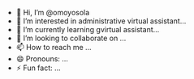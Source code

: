 - 👋 Hi, I’m @omoyosola
- 👀 I’m interested in administrative virtual assistant...
- 🌱 I’m currently learning gvirtual assistant...
- 💞️ I’m looking to collaborate on ...
- 📫 How to reach me ...
- 😄 Pronouns: ...
- ⚡ Fun fact: ...

<!---
omoyosola/omoyosola is a ✨ special ✨ repository because its `README.md` (this file) appears on your GitHub profile.
You can click the Preview link to take a look at your changes.
--->

